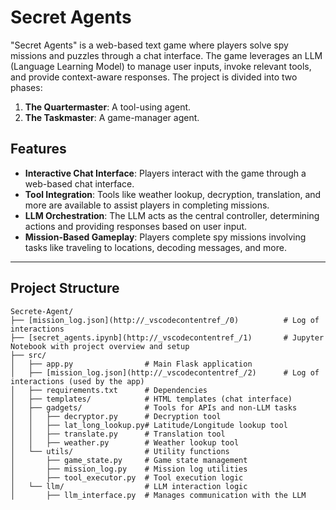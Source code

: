 # Secret Agents

"Secret Agents" is a web-based text game where players solve spy missions and puzzles through a chat interface. The game leverages an LLM (Language Learning Model) to manage user inputs, invoke relevant tools, and provide context-aware responses. The project is divided into two phases:

1. **The Quartermaster**: A tool-using agent.
2. **The Taskmaster**: A game-manager agent.

## Features

- **Interactive Chat Interface**: Players interact with the game through a web-based chat interface.
- **Tool Integration**: Tools like weather lookup, decryption, translation, and more are available to assist players in completing missions.
- **LLM Orchestration**: The LLM acts as the central controller, determining actions and providing responses based on user input.
- **Mission-Based Gameplay**: Players complete spy missions involving tasks like traveling to locations, decoding messages, and more.

---

## Project Structure

```plaintext
Secrete-Agent/
├── [mission_log.json](http://_vscodecontentref_/0)          # Log of interactions
├── [secret_agents.ipynb](http://_vscodecontentref_/1)       # Jupyter Notebook with project overview and setup
├── src/
│   ├── app.py                # Main Flask application
│   ├── [mission_log.json](http://_vscodecontentref_/2)      # Log of interactions (used by the app)
│   ├── requirements.txt      # Dependencies
│   ├── templates/            # HTML templates (chat interface)
│   ├── gadgets/              # Tools for APIs and non-LLM tasks
│   │   ├── decryptor.py      # Decryption tool
│   │   ├── lat_long_lookup.py# Latitude/Longitude lookup tool
│   │   ├── translate.py      # Translation tool
│   │   ├── weather.py        # Weather lookup tool
│   └── utils/                # Utility functions
│       ├── game_state.py     # Game state management
│       ├── mission_log.py    # Mission log utilities
│       ├── tool_executor.py  # Tool execution logic
│   └── llm/                  # LLM interaction logic
│       ├── llm_interface.py  # Manages communication with the LLM
```
